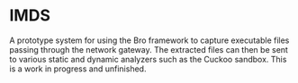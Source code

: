 # IMDS
A prototype system for using the Bro framework to capture executable files passing through the network gateway. The extracted files can then be sent to various static and dynamic analyzers such as the Cuckoo sandbox. This is a work in progress and unfinished.
